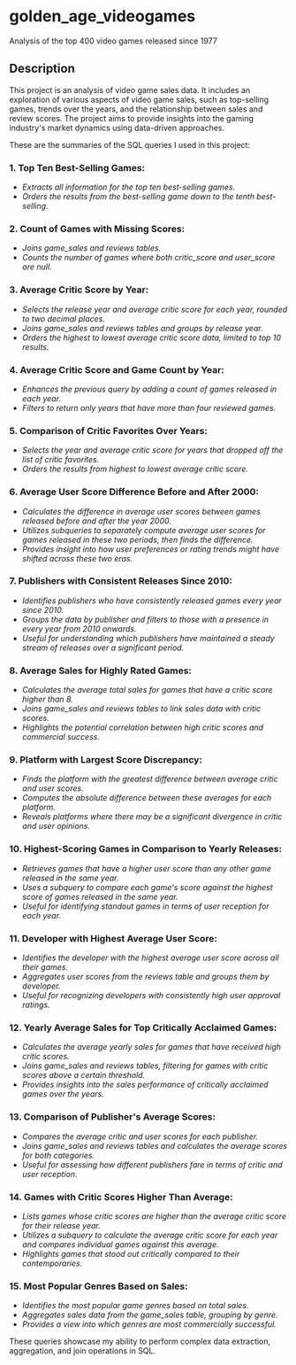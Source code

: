 # golden_age_videogames
Analysis of the top 400 video games released since 1977

## Description
This project is an analysis of video game sales data. It includes an exploration of various aspects of video game sales, such as top-selling games, trends over the years, and the relationship between sales and review scores. The project aims to provide insights into the gaming industry's market dynamics using data-driven approaches.

These are the summaries of the SQL queries I used in this project:

### **1. Top Ten Best-Selling Games:**
- *Extracts all information for the top ten best-selling games.*
- *Orders the results from the best-selling game down to the tenth best-selling.*

### **2. Count of Games with Missing Scores:**
- *Joins game_sales and reviews tables.*
- *Counts the number of games where both critic_score and user_score are null.*

### **3. Average Critic Score by Year:**
- *Selects the release year and average critic score for each year, rounded to two decimal places.*
- *Joins game_sales and reviews tables and groups by release year.*
- *Orders the highest to lowest average critic score data, limited to top 10 results.*

### **4. Average Critic Score and Game Count by Year:**
- *Enhances the previous query by adding a count of games released in each year.*
- *Filters to return only years that have more than four reviewed games.*

### **5. Comparison of Critic Favorites Over Years:**
- *Selects the year and average critic score for years that dropped off the list of critic favorites.*
- *Orders the results from highest to lowest average critic score.*

### **6. Average User Score Difference Before and After 2000:**
- *Calculates the difference in average user scores between games released before and after the year 2000.*
- *Utilizes subqueries to separately compute average user scores for games released in these two periods, then finds the difference.*
- *Provides insight into how user preferences or rating trends might have shifted across these two eras.*

### **7. Publishers with Consistent Releases Since 2010:**
- *Identifies publishers who have consistently released games every year since 2010.*
- *Groups the data by publisher and filters to those with a presence in every year from 2010 onwards.*
- *Useful for understanding which publishers have maintained a steady stream of releases over a significant period.*

### **8. Average Sales for Highly Rated Games:**
- *Calculates the average total sales for games that have a critic score higher than 8.*
- *Joins game_sales and reviews tables to link sales data with critic scores.*
- *Highlights the potential correlation between high critic scores and commercial success.*

### **9. Platform with Largest Score Discrepancy:**
- *Finds the platform with the greatest difference between average critic and user scores.*
- *Computes the absolute difference between these averages for each platform.*
- *Reveals platforms where there may be a significant divergence in critic and user opinions.*

### **10. Highest-Scoring Games in Comparison to Yearly Releases:**
- *Retrieves games that have a higher user score than any other game released in the same year.*
- *Uses a subquery to compare each game's score against the highest score of games released in the same year.*
- *Useful for identifying standout games in terms of user reception for each year.*

### **11. Developer with Highest Average User Score:**
- *Identifies the developer with the highest average user score across all their games.*
- *Aggregates user scores from the reviews table and groups them by developer.*
- *Useful for recognizing developers with consistently high user approval ratings.*

### **12. Yearly Average Sales for Top Critically Acclaimed Games:**
- *Calculates the average yearly sales for games that have received high critic scores.*
- *Joins game_sales and reviews tables, filtering for games with critic scores above a certain threshold.*
- *Provides insights into the sales performance of critically acclaimed games over the years.*

### **13. Comparison of Publisher's Average Scores:**
- *Compares the average critic and user scores for each publisher.*
- *Joins game_sales and reviews tables and calculates the average scores for both categories.*
- *Useful for assessing how different publishers fare in terms of critic and user reception.*

### **14. Games with Critic Scores Higher Than Average:**
- *Lists games whose critic scores are higher than the average critic score for their release year.*
- *Utilizes a subquery to calculate the average critic score for each year and compares individual games against this average.*
- *Highlights games that stood out critically compared to their contemporaries.*

### **15. Most Popular Genres Based on Sales:**
- *Identifies the most popular game genres based on total sales.*
- *Aggregates sales data from the game_sales table, grouping by genre.*
- *Provides a view into which genres are most commercially successful.*


These queries showcase my ability to perform complex data extraction, aggregation, and join operations in SQL.
